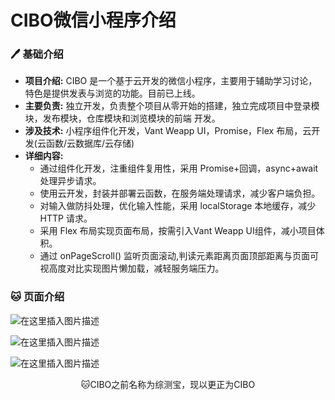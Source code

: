 # CIBO微信小程序介绍

### 🖊 基础介绍

- **项目介绍:** CIBO 是一个基于云开发的微信小程序，主要用于辅助学习讨论，特色是提供发表与浏览的功能。目前已上线。 
- **主要负责:** 独立开发，负责整个项目从零开始的搭建，独立完成项目中登录模块，发布模块，仓库模块和浏览模块的前端 开发。 
- **涉及技术:** 小程序组件化开发，Vant Weapp UI，Promise，Flex 布局，云开发(云函数/云数据库/云存储) 
- **详细内容:** 
  - 通过组件化开发，注重组件复用性，采用 Promise+回调，async+await处理异步请求。
  - 使用云开发，封装并部署云函数，在服务端处理请求，减少客户端负担。
  - 对输入做防抖处理，优化输入性能，采用 localStorage 本地缓存，减少 HTTP 请求。
  - 采用 Flex 布局实现页面布局，按需引入Vant Weapp UI组件，减小项目体积。
  - 通过 onPageScroll() 监听页面滚动,判读元素距离页面顶部距离与页面可视高度对比实现图片懒加载，减轻服务端压力。


### 🐱 页面介绍

![在这里插入图片描述](https://img-blog.csdnimg.cn/20210218163633697.png?x-oss-process=image/watermark,type_ZmFuZ3poZW5naGVpdGk,shadow_10,text_aHR0cHM6Ly9ibG9nLmNzZG4ubmV0L3dlaXhpbl80MzY0ODAxNw==,size_16,color_FFFFFF,t_70)

![在这里插入图片描述](https://img-blog.csdnimg.cn/20210218163640384.png?x-oss-process=image/watermark,type_ZmFuZ3poZW5naGVpdGk,shadow_10,text_aHR0cHM6Ly9ibG9nLmNzZG4ubmV0L3dlaXhpbl80MzY0ODAxNw==,size_16,color_FFFFFF,t_70)

![在这里插入图片描述](https://img-blog.csdnimg.cn/20210218163700230.png?x-oss-process=image/watermark,type_ZmFuZ3poZW5naGVpdGk,shadow_10,text_aHR0cHM6Ly9ibG9nLmNzZG4ubmV0L3dlaXhpbl80MzY0ODAxNw==,size_16,color_FFFFFF,t_70)

<center>🐱CIBO之前名称为综测宝，现以更正为CIBO<center/>
